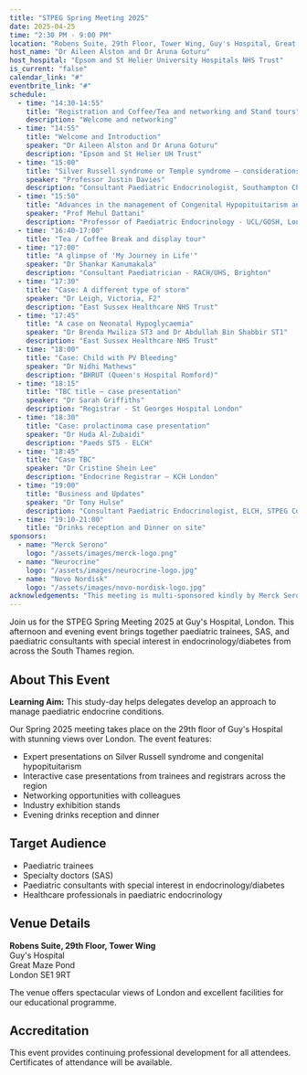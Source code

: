 ```yaml
---
title: "STPEG Spring Meeting 2025"
date: 2025-04-25
time: "2:30 PM - 9:00 PM"
location: "Robens Suite, 29th Floor, Tower Wing, Guy's Hospital, Great Maze Pond, London, SE1 9RT"
host_name: "Dr Aileen Alston and Dr Aruna Goturu"
host_hospital: "Epsom and St Helier University Hospitals NHS Trust"
is_current: "false"
calendar_link: "#"
eventbrite_link: "#"
schedule:
  - time: "14:30-14:55"
    title: "Registration and Coffee/Tea and networking and Stand tours"
    description: "Welcome and networking"
  - time: "14:55"
    title: "Welcome and Introduction"
    speaker: "Dr Aileen Alston and Dr Aruna Goturu"
    description: "Epsom and St Helier UH Trust"
  - time: "15:00"
    title: "Silver Russell syndrome or Temple syndrome – considerations for diagnosis and management"
    speaker: "Professor Justin Davies"
    description: "Consultant Paediatric Endocrinologist, Southampton Children's Hospital"
  - time: "15:50"
    title: "Advances in the management of Congenital Hypopituitarism and related disorders"
    speaker: "Prof Mehul Dattani"
    description: "Professor of Paediatric Endocrinology - UCL/GOSH, London"
  - time: "16:40-17:00"
    title: "Tea / Coffee Break and display tour"
  - time: "17:00"
    title: "A glimpse of 'My Journey in Life'"
    speaker: "Dr Shankar Kanumakala"
    description: "Consultant Paediatrician - RACH/UHS, Brighton"
  - time: "17:30"
    title: "Case: A different type of storm"
    speaker: "Dr Leigh, Victoria, F2"
    description: "East Sussex Healthcare NHS Trust"
  - time: "17:45"
    title: "A case on Neonatal Hypoglycaemia"
    speaker: "Dr Brenda Mwiliza ST3 and Dr Abdullah Bin Shabbir ST1"
    description: "East Sussex Healthcare NHS Trust"
  - time: "18:00"
    title: "Case: Child with PV Bleeding"
    speaker: "Dr Nidhi Mathews"
    description: "BHRUT (Queen's Hospital Romford)"
  - time: "18:15"
    title: "TBC title – case presentation"
    speaker: "Dr Sarah Griffiths"
    description: "Registrar - St Georges Hospital London"
  - time: "18:30"
    title: "Case: prolactinoma case presentation"
    speaker: "Dr Huda Al-Zubaidi"
    description: "Paeds ST5 - ELCH"
  - time: "18:45"
    title: "Case TBC"
    speaker: "Dr Cristine Shein Lee"
    description: "Endocrine Registrar – KCH London"
  - time: "19:00"
    title: "Business and Updates"
    speaker: "Dr Tony Hulse"
    description: "Consultant Paediatric Endocrinologist, ELCH, STPEG Committee"
  - time: "19:10-21:00"
    title: "Drinks reception and Dinner on site"
sponsors:
  - name: "Merck Serono"
    logo: "/assets/images/merck-logo.png"
  - name: "Neurocrine"
    logo: "/assets/images/neurocrine-logo.jpg"
  - name: "Novo Nordisk"
    logo: "/assets/images/novo-nordisk-logo.jpg"
acknowledgements: "This meeting is multi-sponsored kindly by Merck Serono, Neurocrine, Novo Nordisk in exchange for stand space. The sponsors have no influence on the academic agenda."
---
```


Join us for the STPEG Spring Meeting 2025 at Guy's Hospital, London. This afternoon and evening event brings together paediatric trainees, SAS, and paediatric consultants with special interest in endocrinology/diabetes from across the South Thames region.

## About This Event

**Learning Aim:** This study-day helps delegates develop an approach to manage paediatric endocrine conditions.

Our Spring 2025 meeting takes place on the 29th floor of Guy's Hospital with stunning views over London. The event features:

- Expert presentations on Silver Russell syndrome and congenital hypopituitarism
- Interactive case presentations from trainees and registrars across the region
- Networking opportunities with colleagues
- Industry exhibition stands
- Evening drinks reception and dinner

## Target Audience

- Paediatric trainees
- Specialty doctors (SAS)
- Paediatric consultants with special interest in endocrinology/diabetes
- Healthcare professionals in paediatric endocrinology

## Venue Details

**Robens Suite, 29th Floor, Tower Wing**  
Guy's Hospital  
Great Maze Pond  
London SE1 9RT

The venue offers spectacular views of London and excellent facilities for our educational programme.

## Accreditation

This event provides continuing professional development for all attendees. Certificates of attendance will be available.
